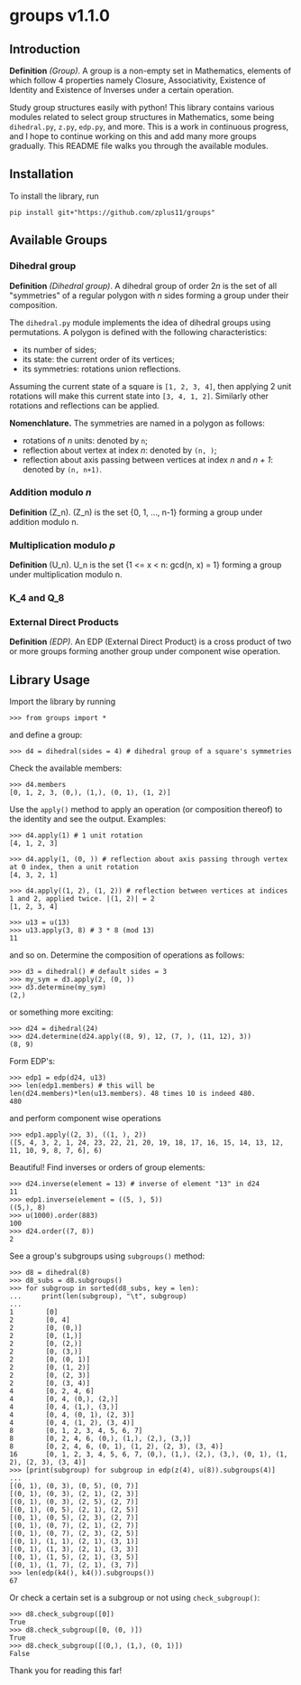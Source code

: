 
# groups v1.1.0

## Introduction

**Definition** *(Group)*. A group is a non-empty set in Mathematics, elements of which follow 4 properties namely Closure, Associativity, Existence of Identity and Existence of Inverses under a certain operation.

Study group structures easily with python! This library contains various modules related to select group structures in Mathematics, some being `dihedral.py`, `z.py`, `edp.py`, and more. This is a work in continuous progress, and I hope to continue working on this and add many more groups gradually. This README file walks you through the available modules.

## Installation
To install the library, run

```
pip install git+"https://github.com/zplus11/groups"
```

## Available Groups

### Dihedral group

**Definition** *(Dihedral group)*. A dihedral group of order 2*n* is the set of all "symmetries" of a regular polygon with *n* sides forming a group under their composition.

The `dihedral.py` module implements the idea of dihedral groups using permutations. A polygon is defined with the following characteristics:
- its number of sides;
- its state: the current order of its vertices;
- its symmetries: rotations union reflections.

Assuming the current state of a square is `[1, 2, 3, 4]`, then applying 2 unit rotations will make this current state into `[3, 4, 1, 2]`. Similarly other rotations and reflections can be applied.

**Nomenchlature.** The symmetries are named in a polygon as follows:
- rotations of *n* units: denoted by `n`;
- reflection about vertex at index *n*: denoted by `(n, )`;
- reflection about axis passing between vertices at index *n* and *n + 1*: denoted by `(n, n+1)`.

### Addition modulo *n*

**Definition** (Z_n). (Z_n) is the set {0, 1, ..., n-1} forming a group under addition modulo n.

### Multiplication modulo *p*

**Definition** (U_n). U_n is the set {1 <= x < n: gcd(n, x) = 1} forming a group under multiplication modulo n.

### K_4 and Q_8

### External Direct Products

**Definition** *(EDP)*. An EDP (External Direct Product) is a cross product of two or more groups forming another group under component wise operation.


## Library Usage

Import the library by running

```
>>> from groups import *
```

and define a group:

```
>>> d4 = dihedral(sides = 4) # dihedral group of a square's symmetries
```

Check the available members:

```
>>> d4.members
[0, 1, 2, 3, (0,), (1,), (0, 1), (1, 2)]
```

Use the `apply()` method to apply an operation (or composition thereof) to the identity and see the output. Examples:

```
>>> d4.apply(1) # 1 unit rotation
[4, 1, 2, 3]

>>> d4.apply(1, (0, )) # reflection about axis passing through vertex at 0 index, then a unit rotation
[4, 3, 2, 1]

>>> d4.apply((1, 2), (1, 2)) # reflection between vertices at indices 1 and 2, applied twice. |(1, 2)| = 2
[1, 2, 3, 4]

>>> u13 = u(13)
>>> u13.apply(3, 8) # 3 * 8 (mod 13)
11
```

and so on. Determine the composition of operations as follows:

```
>>> d3 = dihedral() # default sides = 3
>>> my_sym = d3.apply(2, (0, ))
>>> d3.determine(my_sym)
(2,)
```

or something more exciting:

```
>>> d24 = dihedral(24)
>>> d24.determine(d24.apply((8, 9), 12, (7, ), (11, 12), 3))
(8, 9)
```

Form EDP's:

```
>>> edp1 = edp(d24, u13)
>>> len(edp1.members) # this will be len(d24.members)*len(u13.members). 48 times 10 is indeed 480.
480
```

and perform component wise operations

```
>>> edp1.apply((2, 3), ((1, ), 2))
([5, 4, 3, 2, 1, 24, 23, 22, 21, 20, 19, 18, 17, 16, 15, 14, 13, 12, 11, 10, 9, 8, 7, 6], 6)
```

Beautiful! Find inverses or orders of group elements:

```
>>> d24.inverse(element = 13) # inverse of element "13" in d24
11
>>> edp1.inverse(element = ((5, ), 5))
((5,), 8)
>>> u(1000).order(883)
100
>>> d24.order((7, 8))
2
```

See a group's subgroups using `subgroups()` method:

```
>>> d8 = dihedral(8)
>>> d8_subs = d8.subgroups()
>>> for subgroup in sorted(d8_subs, key = len):
...     print(len(subgroup), "\t", subgroup)
...
1        [0]
2        [0, 4]
2        [0, (0,)]
2        [0, (1,)]
2        [0, (2,)]
2        [0, (3,)]
2        [0, (0, 1)]
2        [0, (1, 2)]
2        [0, (2, 3)]
2        [0, (3, 4)]
4        [0, 2, 4, 6]
4        [0, 4, (0,), (2,)]
4        [0, 4, (1,), (3,)]
4        [0, 4, (0, 1), (2, 3)]
4        [0, 4, (1, 2), (3, 4)]
8        [0, 1, 2, 3, 4, 5, 6, 7]
8        [0, 2, 4, 6, (0,), (1,), (2,), (3,)]
8        [0, 2, 4, 6, (0, 1), (1, 2), (2, 3), (3, 4)]
16       [0, 1, 2, 3, 4, 5, 6, 7, (0,), (1,), (2,), (3,), (0, 1), (1, 2), (2, 3), (3, 4)]
>>> [print(subgroup) for subgroup in edp(z(4), u(8)).subgroups(4)]
...
[(0, 1), (0, 3), (0, 5), (0, 7)]
[(0, 1), (0, 3), (2, 1), (2, 3)]
[(0, 1), (0, 3), (2, 5), (2, 7)]
[(0, 1), (0, 5), (2, 1), (2, 5)]
[(0, 1), (0, 5), (2, 3), (2, 7)]
[(0, 1), (0, 7), (2, 1), (2, 7)]
[(0, 1), (0, 7), (2, 3), (2, 5)]
[(0, 1), (1, 1), (2, 1), (3, 1)]
[(0, 1), (1, 3), (2, 1), (3, 3)]
[(0, 1), (1, 5), (2, 1), (3, 5)]
[(0, 1), (1, 7), (2, 1), (3, 7)]
>>> len(edp(k4(), k4()).subgroups())
67
```

Or check a certain set is a subgroup or not using `check_subgroup()`:

```
>>> d8.check_subgroup([0])
True
>>> d8.check_subgroup([0, (0, )])
True
>>> d8.check_subgroup([(0,), (1,), (0, 1)])
False
```

Thank you for reading this far!